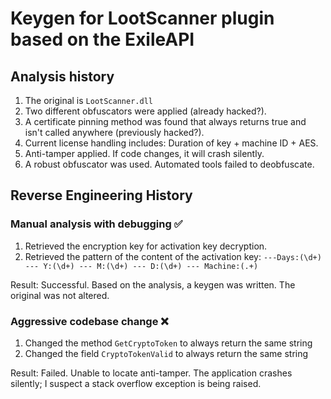 ﻿# Keygen for LootScanner plugin based on the ExileAPI

## Analysis history

1. The original is `LootScanner.dll`
2. Two different obfuscators were applied (already hacked?).
3. A certificate pinning method was found that always returns true and isn't called anywhere (previously hacked?).
4. Current license handling includes: Duration of key + machine ID + AES.
5. Anti-tamper applied. If code changes, it will crash silently.
6. A robust obfuscator was used. Automated tools failed to deobfuscate.

## Reverse Engineering History

### Manual analysis with debugging ✅

1. Retrieved the encryption key for activation key decryption.
2. Retrieved the pattern of the content of the activation key: `---Days:(\d+) --- Y:(\d+) --- M:(\d+) --- D:(\d+) --- Machine:(.+)`

Result: Successful. Based on the analysis, a keygen was written. The original was not altered.

### Aggressive codebase change ❌

1. Changed the method `GetCryptoToken` to always return the same string
2. Changed the field `CryptoTokenValid` to always return the same string

Result: Failed. Unable to locate anti-tamper. The application crashes silently; I suspect a stack overflow exception is being raised.
